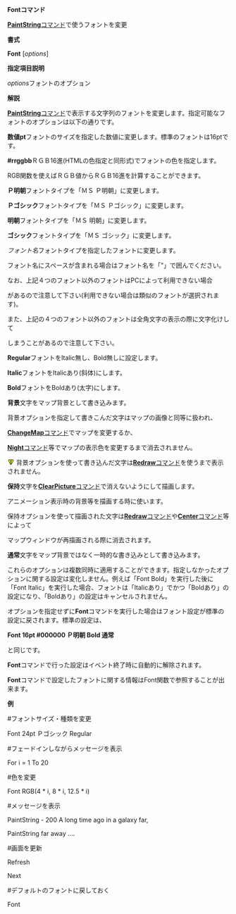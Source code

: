 **Fontコマンド**

[**PaintString**コマンド](PaintStringコマンド.md)で使うフォントを変更

**書式**

**Font** [*options*]

**指定項目説明**

*options*フォントのオプション

**解説**

[**PaintString**コマンド](PaintStringコマンド.md)で表示する文字列のフォントを変更します。指定可能なフォントのオプションは以下の通りです。

**数値pt**フォントのサイズを指定した数値に変更します。標準のフォントは16ptです。

**#rrggbb**ＲＧＢ16進(HTMLの色指定と同形式)でフォントの色を指定します。

RGB関数を使えばＲＧＢ値からＲＧＢ16進を計算することができます。

**Ｐ明朝**フォントタイプを「ＭＳ Ｐ明朝」に変更します。

**Ｐゴシック**フォントタイプを「ＭＳ Ｐゴシック」に変更します。

**明朝**フォントタイプを「ＭＳ 明朝」に変更します。

**ゴシック**フォントタイプを「ＭＳ ゴシック」に変更します。

*フォント名*フォントタイプを指定したフォントに変更します。

フォント名にスペースが含まれる場合はフォント名を「"」で囲んでください。

なお、上記４つのフォント以外のフォントはPCによって利用できない場合

があるので注意して下さい(利用できない場合は類似のフォントが選択されます)。

また、上記の４つのフォント以外のフォントは全角文字の表示の際に文字化けして

しまうことがあるので注意して下さい。

**Regular**フォントをItalic無し、Bold無しに設定します。

**Italic**フォントをItalicあり(斜体)にします。

**Bold**フォントをBoldあり(太字)にします。

**背景**文字をマップ背景として書き込みます。

背景オプションを指定して書きこんだ文字はマップの画像と同等に扱われ、

[**ChangeMap**コマンド](ChangeMapコマンド.md)でマップを変更するか、

[**Night**コマンド](Nightコマンド.md)等でマップの表示色を変更するまで消去されません。

![](../images/bm0.gif) 背景オプションを使って書き込んだ文字は[**Redraw**コマンド](Redrawコマンド.md)を使うまで表示されません。

**保持**文字を[**ClearPicture**コマンド](ClearPictureコマンド.md)で消えないようにして描画します。

アニメーション表示時の背景等を描画する時に使います。

保持オプションを使って描画された文字は[**Redraw**コマンド](Redrawコマンド.md)や[**Center**コマンド](Centerコマンド.md)等によって

マップウィンドウが再描画される際に消去されます。

**通常**文字をマップ背景ではなく一時的な書き込みとして書き込みます。

これらのオプションは複数同時に適用することができます。指定しなかったオプションに関する設定は変化しません。例えば「Font Bold」を実行した後に「Font Italic」を実行した場合、フォントは「Italicあり」でかつ「Boldあり」の設定になり、「Boldあり」の設定はキャンセルされません。

オプションを指定せずに**Font**コマンドを実行した場合はフォント設定が標準の設定に戻されます。標準の設定は、

**Font 16pt #000000 Ｐ明朝 Bold 通常**

と同じです。

**Font**コマンドで行った設定はイベント終了時に自動的に解除されます。

**Font**コマンドで設定したフォントに関する情報はFont関数で参照することが出来ます。

**例**

#フォントサイズ・種類を変更

Font 24pt Ｐゴシック Regular

#フェードインしながらメッセージを表示

For i = 1 To 20

#色を変更

Font RGB(4 \* i, 8 \* i, 12.5 \* i)

#メッセージを表示

PaintString - 200 A long time ago in a galaxy far,

PaintString far away ....

#画面を更新

Refresh

Next

#デフォルトのフォントに戻しておく

Font
